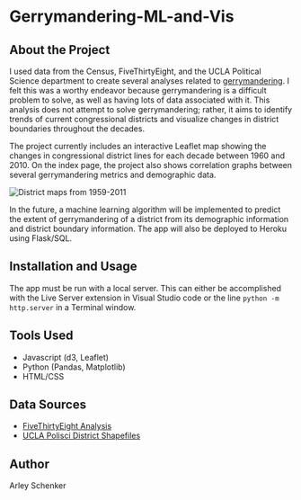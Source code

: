 # Gerrymandering-ML-and-Vis

## About the Project

I used data from the Census, FiveThirtyEight, and the UCLA Political Science department to create several analyses related to [gerrymandering](https://en.wikipedia.org/wiki/Gerrymandering). I felt this was a worthy endeavor because gerrymandering is a difficult problem to solve, as well as having lots of data associated with it. This analysis does not attempt to solve gerrymandering; rather, it aims to identify trends of current congressional districts and visualize changes in district boundaries throughout the decades.

The project currently includes an interactive Leaflet map showing the changes in congressional district lines for each decade between 1960 and 2010. On the index page, the project also shows correlation graphs between several gerrymandering metrics and demographic data.

![District maps from 1959-2011](/static/images/LeafletFull.png "Map")

In the future, a machine learning algorithm will be implemented to predict the extent of gerrymandering of a district from its demographic information and district boundary information. The app will also be deployed to Heroku using Flask/SQL.

## Installation and Usage

The app must be run with a local server. This can either be accomplished with the Live Server extension in Visual Studio code or the line `python -m http.server` in a Terminal window.

## Tools Used

* Javascript (d3, Leaflet)
* Python (Pandas, Matplotlib)
* HTML/CSS

## Data Sources

* [FiveThirtyEight Analysis](https://github.com/fivethirtyeight/redistricting-atlas-data)
* [UCLA Polisci District Shapefiles](http://cdmaps.polisci.ucla.edu/)

## Author

Arley Schenker